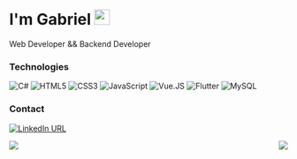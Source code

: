 # I'm Gabriel <img src="https://github.com/TheDudeThatCode/TheDudeThatCode/blob/master/Assets/Hi.gif" width="28px">
Web Developer && Backend Developer

### Technologies
![C#](https://img.shields.io/badge/C%23-323330?style=flat&logo=c-sharp&logoColor=239120)
![HTML5](https://img.shields.io/badge/HTML5-323330?style=flat&logo=html5&logoColor=E34F26)
![CSS3](https://img.shields.io/badge/CSS3-323330?style=flat&logo=css3&logoColor=1572B6)
![JavaScript](https://img.shields.io/badge/JavaScript-323330?style=flat&logo=javascript&logoColor=F7DF1E)
![Vue.JS](https://img.shields.io/badge/Vue.js-323330?style=flat&logo=vue.js&logoColor=4FC08D)
![Flutter](https://img.shields.io/badge/Flutter-323330?style=flat&logo=flutter&logoColor=02569B)
![MySQL](https://img.shields.io/badge/MySQL-323330?style=flat&logo=mysql&logoColor=4479A1)

### Contact
[![LinkedIn URL](https://img.shields.io/badge/LinkedIn-0077B5?style=flat&logo=linkedin&logoColor=white)](https://www.linkedin.com/in/gabriel-b-gamboa/)


<img align="left" src="https://github-readme-stats.vercel.app/api?username=gabrielgamboa&count_private=true&show_icons=true&theme=dark" />

<img align="right" src="https://github-readme-stats.vercel.app/api/top-langs/?username=gabrielgamboa&langs_count=3&hide=hlsl,shaderlab&theme=dark" />
